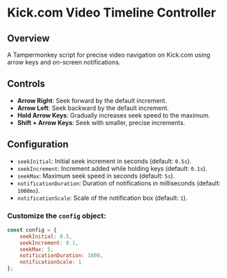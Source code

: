 # Kick.com Video Timeline Controller

## Overview
A Tampermonkey script for precise video navigation on Kick.com using arrow keys and on-screen notifications.

## Controls
- **Arrow Right**: Seek forward by the default increment.
- **Arrow Left**: Seek backward by the default increment.
- **Hold Arrow Keys**: Gradually increases seek speed to the maximum.
- **Shift + Arrow Keys**: Seek with smaller, precise increments.

## Configuration
- `seekInitial`: Initial seek increment in seconds (default: `0.5s`).
- `seekIncrement`: Increment added while holding keys (default: `0.1s`).
- `seekMax`: Maximum seek speed in seconds (default: `5s`).
- `notificationDuration`: Duration of notifications in milliseconds (default: `1000ms`).
- `notificationScale`: Scale of the notification box (default: `1`).

### Customize the `config` object:
```javascript
const config = {
    seekInitial: 0.5,
    seekIncrement: 0.1,
    seekMax: 5,
    notificationDuration: 1000,
    notificationScale: 1
};
